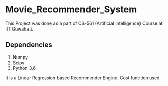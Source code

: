 # Movie_Recommender_System
This Project was done as a part of CS-561 (Artificial Intelligence) Course at IIT Guwahati.


## Dependencies
1. Numpy
2. Scipy
3. Python 3.6

It is a Linear Regression based Recommender Engine. Cost function used 

